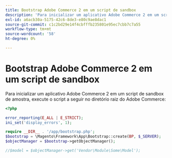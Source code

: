 ```yaml
---
title: Bootstrap Adobe Commerce 2 em um script de sandbox
description: 'Para inicializar um aplicativo Adobe Commerce 2 em um script de sandbox de amostra, execute o script a seguir no diretório raiz do Adobe Commerce:'
exl-id: a6acb30a-5175-42c6-8de3-e80c9ae8dac1
source-git-commit: c1c2bd29e14f4cbfffb235801e95ec7cbb7c7a55
workflow-type: tm+mt
source-wordcount: '58'
ht-degree: 0%

---
```


# Bootstrap Adobe Commerce 2 em um script de sandbox

Para inicializar um aplicativo Adobe Commerce 2 em um script de sandbox de amostra, execute o script a seguir no diretório raiz do Adobe Commerce:

```php
<?php

error_reporting(E_ALL | E_STRICT);
ini_set('display_errors', 1);

require __DIR__ . '/app/bootstrap.php';
$bootstrap = \Magento\Framework\App\Bootstrap::create(BP, $_SERVER);
$objectManager = $bootstrap->getObjectManager();

//$model = $objectManager->get('Vendor\Module\Some\Model');
```
